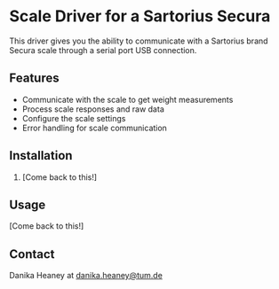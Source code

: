 # Scale Driver for a Sartorius Secura 

This driver gives you the ability to communicate with a Sartorius brand Secura scale through a serial port USB connection.

## Features

- Communicate with the scale to get weight measurements
- Process scale responses and raw data
- Configure the scale settings
- Error handling for scale communication

## Installation

1. [Come back to this!]

## Usage

[Come back to this!]

## Contact

Danika Heaney at danika.heaney@tum.de

